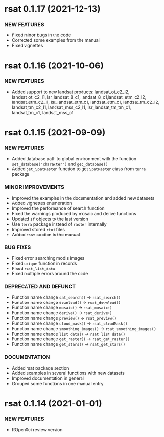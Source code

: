 rsat 0.1.17 (2021-12-13)
=========================
### NEW FEATURES
  * Fixed minor bugs in the code
  * Corrected some examples from the manual
  * Fixed vignettes
  
rsat 0.1.16 (2021-10-06)
=========================
### NEW FEATURES
  * Added support to new landsat products: landsat_ot_c2_l2, 
  landsat_ot_c2_l1, lsr_landsat_8_c1, landsat_8_c1,landsat_etm_c2_l2, 
  landsat_etm_c2_l1, lsr_landsat_etm_c1, landsat_etm_c1, 
  landsat_tm_c2_l2, landsat_tm_c2_l1, landsat_mss_c2_l1, 
  lsr_landsat_tm_tm_c1, landsat_tm_c1, landsat_mss_c1
  
  
rsat 0.1.15 (2021-09-09)
=========================
### NEW FEATURES
  
  * Added database path to global environment with the function 
  `set_database("character")` and `get_database()`
  * Added `get_SpatRaster` function to get `SpatRaster` 
  class from `terra` package 

### MINOR IMPROVEMENTS

  * Improved the examples in the documentation and added new datasets
  * Added vignettes enumeration
  * Improved the performance of search function
  * Fixed the warnings produced by mosaic and derive functions
  * Updated `sf` objects to the last version
  * Use `terra` package instead of `raster` internally
  * Improved stored `rtoi` files
  * Added `rsat` section in the manual

### BUG FIXES

  * Fixed error searching modis images
  * Fixed `unique` function in records
  * Fixed `rsat_list_data`
  * Fixed multiple errors around the code
  
### DEPRECATED AND DEFUNCT

  * Function name change `sat_search()` -> `rsat_search()`
  * Function name change `download()` -> `rsat_download()`
  * Function name change `mosaic()` -> `rsat_mosaic()` 
  * Function name change `derive()` -> `rsat_derive()`
  * Function name change `preview()` -> `rsat_preview()`
  * Function name change `cloud_mask()` -> `rsat_cloudMask()`
  * Function name change `smoothing_images()` -> `rsat_smoothing_images()`
  * Function name change `list_data()` -> `rsat_list_data()`
  * Function name change `get_raster()` -> `rsat_get_raster()`
  * Function name change `get_stars()` -> `rsat_get_stars()`

### DOCUMENTATION

  * Added rsat package section
  * Added examples in several functions with new datasets
  * Improved documentation in general
  * Grouped some functions in one manual entry


rsat 0.1.14 (2021-01-01)
=========================

### NEW FEATURES

  * ROpenSci review version
